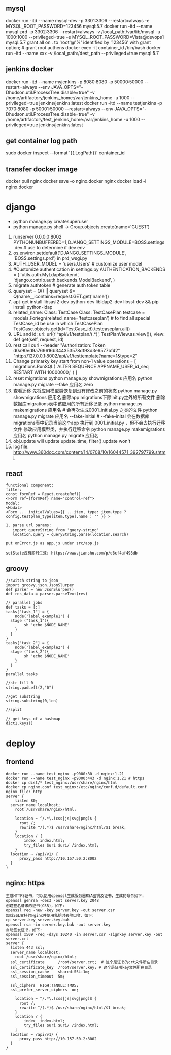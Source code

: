 ## mysql
  docker run -itd --name mysql-dev -p 3301:3306 --restart=always -e MYSQL_ROOT_PASSWORD=123456 mysql:5.7
  docker run -itd --name mysql-prd -p 3302:3306 --restart=always -v /local_path:/var/lib/mysql -u 1000:1000 --privileged=true -e MYSQL_ROOT_PASSWORD=Vista@devops1 mysql:5.7
  grant all on *.* to 'root'@'%' identified by '123456' with grant option;  # grant root authens
  docker exec -it container_id /bin/bash
  docker run -itd --name xxx  -v /local_path:/dest_path --privileged=true mysql:5.7

## jenkins docker
docker run -itd --name myjenkins -p 8080:8080 -p 50000:50000 --restart=always --env JAVA_OPTS="-Dhudson.util.ProcessTree.disable=true" -v /home/artifactory/jenkins_home:/var/jenkins_home -u 1000 --privileged=true jenkins/jenkins:latest
docker run -itd --name testjenkins -p 7070:8080 -p 50001:50000 --restart=always --env JAVA_OPTS="-Dhudson.util.ProcessTree.disable=true" -v /home/artifactory/test_jenkins_home:/var/jenkins_home -u 1000 --privileged=true jenkins/jenkins:latest

## get container log path
sudo docker inspect --format '{{.LogPath}}' container_id

## transfer docker image
docker pull nginx
docker save -o nginx.docker nginx
docker load -i nginx.docker 

# django

  * python manage.py createsuperuser
  * python manage.py shell -> Group.objects.create(name='GUEST')

  1. runserver 0.0.0.0:8002 PYTHONUNBUFFERED=1;DJANGO_SETTINGS_MODULE=BOSS.settings.dev  # use to determine if dev env
  2. os.environ.setdefault('DJANGO_SETTINGS_MODULE', 'BOSS.settings.prd')  in prd_wsgi.py
  3. AUTH_USER_MODEL = 'users.Users' # customize user model
  4. #Customize authentication  in settings.py
      AUTHENTICATION_BACKENDS = (
      'utils.auth.MyLdapBackend',
      'django.contrib.auth.backends.ModelBackend',
  )
  5. migrate authtoken  # generate auth token table
  6. queryset = Q() || queryset &= Q(name__icontains=request.GET.get('name'))
  7. apt-get install libsasl2-dev python-dev libldap2-dev libssl-dev && pip install python-ldap
  8. related_name:
    Class: TestCase
    Class: TestCasePlan
      testcase = models.Foriegn(related_name='testcaseplan')
    # to find all special TestCase_id be use in which TestCasePlan
    TestCase.objects.get(id=TestCase_id).testcaseplan.all()
  9. URL and id:
      url: url(r'^api/v1/testplan/(.*)', TestPlanView.as_view()),
      view: def get(self, request, id)
  10. rest call
      curl --header "Authorization: Token d0a90ed9a769616b344353578df93d3e6577bf42" "http://127.0.0.1:8002/api/v1/testtemplate?name=1&type=2"
  11. Change primarky key start from non-1 value
      operations = [
          migrations.RunSQL(
              'ALTER SEQUENCE APPNAME_USER_id_seq RESTART WITH 10000000;'
          )
      ]
  12. reset migrations
      python manage.py showmigrations 应用名
      python manage.py migrate --fake 应用名 zero
  13. 查看迁移
      先将应用模型类恢复到没有修改之前的状态
      python manage.py showmigrations 应用名
      删除app migrations下除init.py之外的所有文件
      删除数据库migrations表中该应用的所有迁移记录
      python manage.py makemigrations 应用名 # 会再次生成0001_initial.py 之类的文件
      python manage.py migrate 应用名 --fake-initial #  --fake-inital 会在数据库migrations表中记录当前这个app 执行到 0001_initial.py ，但不会去执行迁移文件
      修改应用模型类，并执行迁移命令
      python manage.py makemigrations 应用名
      python manage.py migrate 应用名
  14. obj.update will update update_time, filter().update won't
  15. log file:
      http://www.360doc.com/content/14/0708/10/16044571_392797799.shtml
      
## react
    functional component: 
    filter:
    const formRef = React.createRef()
    <Form ref={formRef} name="control-ref">
    Modal:
    <Modal>
    <Form ... initialValues={{ ...item, type: item.type ? config.testplan_type[item.type].name : '' }} >

    1. parse url params:
       import queryString from 'query-string'
       location.query = queryString.parse(location.search)

    put onError.js as app.js under src/app.js

    setState没有即时生效: https://www.jianshu.com/p/d6cf4af498db


## groovy
    //switch string to json
    import groovy.json.JsonSlurper
    def parser = new JsonSlurper()
    def res_data = parser.parseText(res)

    // parallel jobs
    def tasks = [:]
    tasks["task_1"] = {
        node('label_example1') {  
      stage ("task_1"){  
            sh 'echo $NODE_NAME'
        }
      }
    }
    tasks["task_2"] = {
        node('label_example2') {  
      stage ("task_2"){   
            sh 'echo $NODE_NAME'
        }
      }
    }
    parallel tasks

    //str fill 0
    string.padLeft(2,"0")

    //get substring
    string.substring(0,len)

    //split

    // get keys of a hashmap
    dict1.keys()

# deploy
##  frontend
    docker run --name test_nginx -p9000:80 -d nginx:1.21
    docker run --name test_nginx -p9000:443 -d nginx:1.21 # https
    docker cp dist/* test_nginx:/usr/share/nginx/html
    docker cp nginx.conf test_nginx:/etc/nginx/conf.d/default.conf
    nginx file: http
    server {
        listen 80;
      server_name localhost;
        root /usr/share/nginx/html;

        location ~ ^/.*\.(css|js|svg|png)$ {
          root /;
          rewrite ^/(.*)$ /usr/share/nginx/html/$1 break;
        }
        location / {
            index  index.html;
            try_files $uri $uri/ /index.html;
        }
      location ~ /api/v1/ {
          proxy_pass http://10.157.50.2:8002
      }
    }
    
 ## nginx: https
    生成HTTPS证书，可以使用openssl生成服务器RSA密钥及证书，生成的命令如下:
    openssl genrsa -des3 -out server.key 2048
    创建签名请求的证书(CSR)，如下:
    openssl req -new -key server.key -out server.csr
    加载SSL支持的Nginx并使用私钥时去除口令，如下:
    cp server.key server.key.bak
    openssl rsa -in server.key.bak -out server.key
    自动签发证书，如下:
    openssl x509 -req -days 10240 -in server.csr -signkey server.key -out server.crt
    server {
      listen 443 ssl;
      server_name localhost;
        root /usr/share/nginx/html;
      ssl_certificate      /root/server.crt;  # 这个是证书的crt文件所在目录
      ssl_certificate_key  /root/server.key; # 这个是证书key文件所在目录
      ssl_session_cache    shared:SSL:1m;
      ssl_session_timeout  5m;

      ssl_ciphers  HIGH:!aNULL:!MD5;
      ssl_prefer_server_ciphers  on;

        location ~ ^/.*\.(css|js|svg|png)$ {
          root /;
          rewrite ^/(.*)$ /usr/share/nginx/html/$1 break;
        }
        location / {
            index  index.html;
            try_files $uri $uri/ /index.html;
        }
      location ~ /api/v1/ {
          proxy_pass http://10.157.50.2:8002
      }
    }
